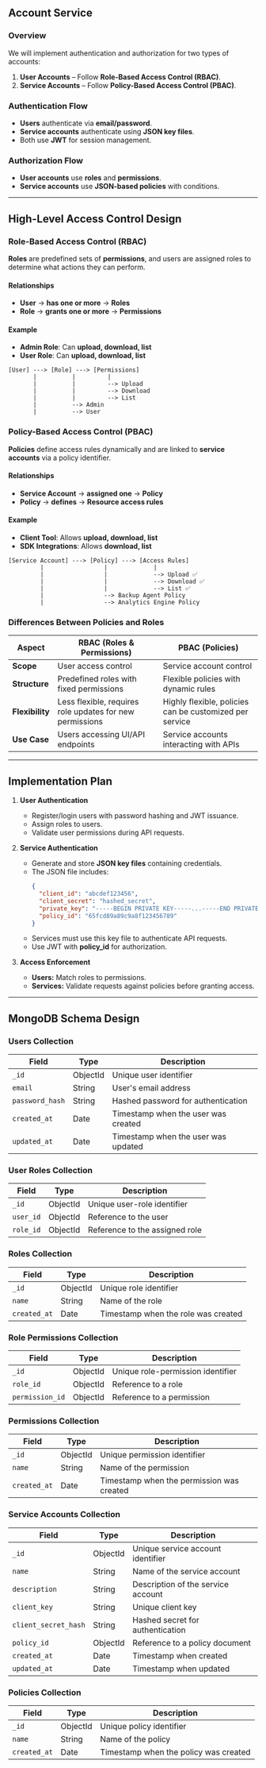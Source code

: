 ## Account Service

### **Overview**

We will implement authentication and authorization for two types of accounts:

1. **User Accounts** – Follow **Role-Based Access Control (RBAC)**.
2. **Service Accounts** – Follow **Policy-Based Access Control (PBAC)**.

### **Authentication Flow**

- **Users** authenticate via **email/password**.
- **Service accounts** authenticate using **JSON key files**.
- Both use **JWT** for session management.

### **Authorization Flow**

- **User accounts** use **roles** and **permissions**.
- **Service accounts** use **JSON-based policies** with conditions.

---

## **High-Level Access Control Design**

### **Role-Based Access Control (RBAC)**

**Roles** are predefined sets of **permissions**, and users are assigned roles to determine what actions they can perform.

#### **Relationships**
- **User** → **has one or more** → **Roles**
- **Role** → **grants one or more** → **Permissions**

#### **Example**
- **Admin Role**: Can **upload, download, list**
- **User Role**: Can **upload, download, list**

```
[User] ---> [Role] ---> [Permissions]
       |          |         |
       |          |         --> Upload
       |          |         --> Download
       |          |         --> List
       |          --> Admin
       |          --> User
```

### **Policy-Based Access Control (PBAC)**

**Policies** define access rules dynamically and are linked to **service accounts** via a policy identifier.

#### **Relationships**
- **Service Account** → **assigned one** → **Policy**
- **Policy** → **defines** → **Resource access rules**

#### **Example**
- **Client Tool**: Allows **upload, download, list**
- **SDK Integrations**: Allows **download, list**

```
[Service Account] ---> [Policy] ---> [Access Rules]
         |                 |             |
         |                 |             --> Upload ✅
         |                 |             --> Download ✅
         |                 |             --> List ✅
         |                 --> Backup Agent Policy
         |                 --> Analytics Engine Policy
```

### **Differences Between Policies and Roles**

| Aspect       | RBAC (Roles & Permissions) | PBAC (Policies) |
|--------------|----------------------------|-----------------|
| **Scope**    | User access control        | Service account control |
| **Structure** | Predefined roles with fixed permissions | Flexible policies with dynamic rules |
| **Flexibility** | Less flexible, requires role updates for new permissions | Highly flexible, policies can be customized per service |
| **Use Case** | Users accessing UI/API endpoints | Service accounts interacting with APIs |

---

## **Implementation Plan**

1. **User Authentication**
   - Register/login users with password hashing and JWT issuance.
   - Assign roles to users.
   - Validate user permissions during API requests.

2. **Service Authentication**
   - Generate and store **JSON key files** containing credentials.
   - The JSON file includes:
     ```json
     {
       "client_id": "abcdef123456",
       "client_secret": "hashed_secret",
       "private_key": "-----BEGIN PRIVATE KEY-----...-----END PRIVATE KEY-----",
       "policy_id": "65fcd89a89c9a8f123456789"
     }
     ```
   - Services must use this key file to authenticate API requests.
   - Use JWT with **policy_id** for authorization.

3. **Access Enforcement**
   - **Users:** Match roles to permissions.
   - **Services:** Validate requests against policies before granting access.

---

## **MongoDB Schema Design**

### **Users Collection**

| Field           | Type     | Description                         |
| --------------- | -------- | ----------------------------------- |
| `_id`           | ObjectId | Unique user identifier              |
| `email`         | String   | User's email address                |
| `password_hash` | String   | Hashed password for authentication  |
| `created_at`    | Date     | Timestamp when the user was created |
| `updated_at`    | Date     | Timestamp when the user was updated |

### **User Roles Collection**

| Field    | Type     | Description                           |
| -------- | -------- | ------------------------------------  |
| `_id`    | ObjectId | Unique user-role identifier           |
| `user_id`| ObjectId | Reference to the user                 |
| `role_id`| ObjectId | Reference to the assigned role        |

### **Roles Collection**

| Field        | Type     | Description                         |
|------------- | -------- | ----------------------------------- |
| `_id`        | ObjectId | Unique role identifier              |
| `name`       | String   | Name of the role                    |
| `created_at` | Date     | Timestamp when the role was created |

### **Role Permissions Collection**

| Field          | Type     | Description                            |
|--------------- | -------- | -------------------------------------- |
| `_id`          | ObjectId | Unique role-permission identifier      |
| `role_id`      | ObjectId | Reference to a role                    |
| `permission_id`| ObjectId | Reference to a permission              |

### **Permissions Collection**

| Field        | Type     | Description                               |
|------------- | -------- | ----------------------------------------- |
| `_id`        | ObjectId | Unique permission identifier              |
| `name`       | String   | Name of the permission                    |
| `created_at` | Date     | Timestamp when the permission was created |

### **Service Accounts Collection**

| Field                | Type     | Description                       |
| -------------------- | -------- | --------------------------------- |
| `_id`                | ObjectId | Unique service account identifier |
| `name`               | String   | Name of the service account       |
| `description`        | String   | Description of the service account|
| `client_key`         | String   | Unique client key                 |
| `client_secret_hash` | String   | Hashed secret for authentication  |
| `policy_id`          | ObjectId | Reference to a policy document    |
| `created_at`         | Date     | Timestamp when created            |
| `updated_at`         | Date     | Timestamp when updated            |

### **Policies Collection**

| Field        | Type     | Description                           |
| ------------ | -------- | ------------------------------------- |
| `_id`        | ObjectId | Unique policy identifier              |
| `name`       | String   | Name of the policy                    |
| `created_at` | Date     | Timestamp when the policy was created |

